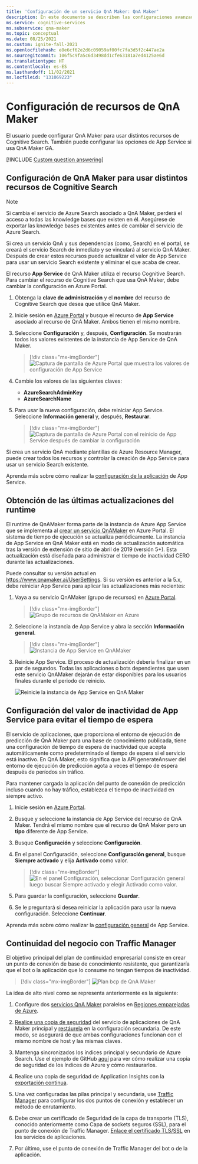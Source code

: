 ```yaml
---
title: 'Configuración de un servicio QnA Maker: QnA Maker'
description: En este documento se describen las configuraciones avanzadas de los recursos de QnA Maker.
ms.service: cognitive-services
ms.subservice: qna-maker
ms.topic: conceptual
ms.date: 08/25/2021
ms.custom: ignite-fall-2021
ms.openlocfilehash: e8e6cf62e2d6c09059af00fc7fa3d5f2c447ae2a
ms.sourcegitcommit: 106f5c9fa5c6d3498dd1cfe63181a7ed4125ae6d
ms.translationtype: HT
ms.contentlocale: es-ES
ms.lasthandoff: 11/02/2021
ms.locfileid: "131069223"
---
```

# <a name="configure-qna-maker-resources"></a>Configuración de recursos de QnA Maker

El usuario puede configurar QnA Maker para usar distintos recursos de Cognitive Search. También puede configurar las opciones de App Service si usa QnA Maker GA.

[!INCLUDE [Custom question answering](../includes/new-version.md)]

## <a name="configure-qna-maker-to-use-different-cognitive-search-resource"></a>Configuración de QnA Maker para usar distintos recursos de Cognitive Search

> [!NOTE]
> Si cambia el servicio de Azure Search asociado a QnA Maker, perderá el acceso a todas las knowledge bases que existen en él. Asegúrese de exportar las knowledge bases existentes antes de cambiar el servicio de Azure Search.

Si crea un servicio QnA y sus dependencias (como, Search) en el portal, se creará el servicio Search de inmediato y se vinculará al servicio QnA Maker. Después de crear estos recursos puede actualizar el valor de App Service para usar un servicio Search existente y eliminar el que acaba de crear.

El recurso **App Service** de QnA Maker utiliza el recurso Cognitive Search. Para cambiar el recurso de Cognitive Search que usa QnA Maker, debe cambiar la configuración en Azure Portal.

1. Obtenga la **clave de administración** y el **nombre** del recurso de Cognitive Search que desea que utilice QnA Maker.

1. Inicie sesión en [Azure Portal](https://portal.azure.com) y busque el recurso de **App Service** asociado al recurso de QnA Maker. Ambos tienen el mismo nombre.

1. Seleccione **Configuración** y, después, **Configuración**. Se mostrarán todos los valores existentes de la instancia de App Service de QnA Maker.

    > [!div class="mx-imgBorder"]
    > ![Captura de pantalla de Azure Portal que muestra los valores de configuración de App Service](../media/qnamaker-how-to-upgrade-qnamaker/change-search-service-app-service-configuration.png)

1. Cambie los valores de las siguientes claves:

    * **AzureSearchAdminKey**
    * **AzureSearchName**

1. Para usar la nueva configuración, debe reiniciar App Service. Seleccione **Información general** y, después, **Restaurar**.

    > [!div class="mx-imgBorder"]
    > ![Captura de pantalla de Azure Portal con el reinicio de App Service después de cambiar la configuración](../media/qnamaker-how-to-upgrade-qnamaker/screenshot-azure-portal-restart-app-service.png)

Si crea un servicio QnA mediante plantillas de Azure Resource Manager, puede crear todos los recursos y controlar la creación de App Service para usar un servicio Search existente.

Aprenda más sobre cómo realizar la [configuración de la aplicación](../../../app-service/configure-common.md#configure-app-settings) de App Service.

## <a name="get-the-latest-runtime-updates"></a>Obtención de las últimas actualizaciones del runtime

El runtime de QnAMaker forma parte de la instancia de Azure App Service que se implementa al [crear un servicio QnAMaker](./set-up-qnamaker-service-azure.md) en Azure Portal. El sistema de tiempo de ejecución se actualiza periódicamente. La instancia de App Service en QnA Maker está en modo de actualización automática tras la versión de extensión de sitio de abril de 2019 (versión 5+). Esta actualización está diseñada para administrar el tiempo de inactividad CERO durante las actualizaciones.

Puede consultar su versión actual en https://www.qnamaker.ai/UserSettings. Si su versión es anterior a la 5.x, debe reiniciar App Service para aplicar las actualizaciones más recientes:

1. Vaya a su servicio QnAMaker (grupo de recursos) en [Azure Portal](https://portal.azure.com).

    > [!div class="mx-imgBorder"]
    > ![Grupo de recursos de QnAMaker en Azure](../media/qnamaker-how-to-troubleshoot/qnamaker-azure-resourcegroup.png)

1. Seleccione la instancia de App Service y abra la sección **Información general**.

    > [!div class="mx-imgBorder"]
    > ![Instancia de App Service en QnAMaker](../media/qnamaker-how-to-troubleshoot/qnamaker-azure-appservice.png)


1. Reinicie App Service. El proceso de actualización debería finalizar en un par de segundos. Todas las aplicaciones o bots dependientes que usen este servicio QnAMaker dejarán de estar disponibles para los usuarios finales durante el periodo de reinicio.

    ![Reinicie la instancia de App Service en QnA Maker](../media/qnamaker-how-to-upgrade-qnamaker/qnamaker-appservice-restart.png)

## <a name="configure-app-service-idle-setting-to-avoid-timeout"></a>Configuración del valor de inactividad de App Service para evitar el tiempo de espera

El servicio de aplicaciones, que proporciona el entorno de ejecución de predicción de QnA Maker para una base de conocimiento publicada, tiene una configuración de tiempo de espera de inactividad que acepta automáticamente como predeterminado el tiempo de espera si el servicio está inactivo. En QnA Maker, esto significa que la API generateAnswer del entorno de ejecución de predicción agota a veces el tiempo de espera después de períodos sin tráfico.

Para mantener cargada la aplicación del punto de conexión de predicción incluso cuando no hay tráfico, establezca el tiempo de inactividad en siempre activo.

1. Inicie sesión en [Azure Portal](https://portal.azure.com).
1. Busque y seleccione la instancia de App Service del recurso de QnA Maker. Tendrá el mismo nombre que el recurso de QnA Maker pero un **tipo** diferente de App Service.
1. Busque **Configuración** y seleccione **Configuración**.
1. En el panel Configuración, seleccione **Configuración general**, busque **Siempre activado** y elija **Activado** como valor.

    > [!div class="mx-imgBorder"]
    > ![En el panel Configuración, seleccionar **Configuración general** luego buscar **Siempre activado** y elegir **Activado** como valor.](../media/qnamaker-how-to-upgrade-qnamaker/configure-app-service-idle-timeout.png)

1. Para guardar la configuración, seleccione **Guardar**.
1. Se le preguntará si desea reiniciar la aplicación para usar la nueva configuración. Seleccione **Continuar**.

Aprenda más sobre cómo realizar la [configuración general](../../../app-service/configure-common.md#configure-general-settings) de App Service.

## <a name="business-continuity-with-traffic-manager"></a>Continuidad del negocio con Traffic Manager

El objetivo principal del plan de continuidad empresarial consiste en crear un punto de conexión de base de conocimiento resistente, que garantizaría que el bot o la aplicación que lo consume no tengan tiempos de inactividad.

> [!div class="mx-imgBorder"]
> ![Plan bcp de QnA Maker](../media/qnamaker-how-to-bcp-plan/qnamaker-bcp-plan.png)

La idea de alto nivel como se representa anteriormente es la siguiente:

1. Configure dos [servicios QnA Maker](set-up-qnamaker-service-azure.md) paralelos en [Regiones emparejadas de Azure](../../../best-practices-availability-paired-regions.md).

1. [Realice una copia de seguridad](../../../app-service/manage-backup.md) del servicio de aplicaciones de QnA Maker principal y [restáurela](../../../app-service/web-sites-restore.md) en la configuración secundaria. De este modo, se asegurará de que ambas configuraciones funcionan con el mismo nombre de host y las mismas claves.

1. Mantenga sincronizados los índices principal y secundario de Azure Search. Use el ejemplo de GitHub [aquí](https://github.com/pchoudhari/QnAMakerBackupRestore) para ver cómo realizar una copia de seguridad de los índices de Azure y cómo restaurarlos.

1. Realice una copia de seguridad de Application Insights con la [exportación continua](../../../azure-monitor/app/export-telemetry.md).

1. Una vez configuradas las pilas principal y secundaria, use [Traffic Manager](../../../traffic-manager/traffic-manager-overview.md) para configurar los dos puntos de conexión y establecer un método de enrutamiento.

1. Debe crear un certificado de Seguridad de la capa de transporte (TLS), conocido anteriormente como Capa de sockets seguros (SSL), para el punto de conexión de Traffic Manager. [Enlace el certificado TLS/SSL](../../../app-service/configure-ssl-bindings.md) en los servicios de aplicaciones.

1. Por último, use el punto de conexión de Traffic Manager del bot o de la aplicación.

